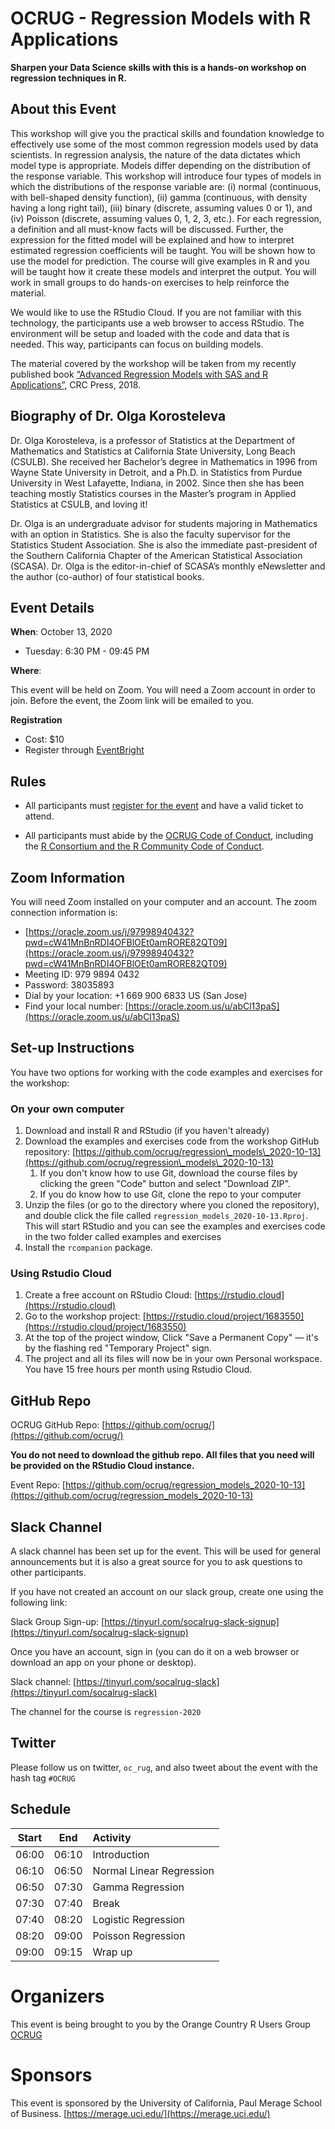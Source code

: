 # OCRUG - Regression Models with R Applications

**Sharpen your Data Science skills with this is a hands-on workshop on regression techniques in R.**

## About this Event

This workshop will give you the practical skills and foundation knowledge to effectively use some of the most common regression models used by data scientists. In regression analysis, the nature of the data dictates which model type is appropriate. Models differ depending on the distribution of the response variable. This workshop will introduce four types of models in which the distributions of the response variable are: (i) normal (continuous, with bell-shaped density function), (ii) gamma (continuous, with density having a long right tail), (iii) binary (discrete, assuming values 0 or 1), and (iv) Poisson (discrete, assuming values 0, 1, 2, 3, etc.). For each regression, a definition and all must-know facts will be discussed. Further, the expression for the fitted model will be explained and how to interpret estimated regression coefficients will be taught. You will be shown how to use the model for prediction. The course will give examples in R and you will be taught how it create these models and interpret the output. You will work in small groups to do hands-on exercises to help reinforce the material.

We would like to use the RStudio Cloud. If you are not familiar with this technology, the participants use a web browser to access RStudio. The environment will be setup and loaded with the code and data that is needed. This way, participants can focus on building models.


The material covered by the workshop will be taken from my recently published book [“Advanced Regression Models with SAS and R Applications”](https://www.amazon.com/dp/1138049018/), CRC Press, 2018.

## Biography of Dr. Olga Korosteleva

Dr. Olga Korosteleva, is a professor of Statistics at the Department of Mathematics and Statistics at California State University, Long Beach (CSULB). She received her Bachelor’s degree in Mathematics in 1996 from Wayne State University in Detroit, and a Ph.D. in Statistics from Purdue University in West Lafayette, Indiana, in 2002. Since then she has been teaching mostly Statistics courses in the Master’s program in Applied Statistics at CSULB, and loving it!

Dr. Olga is an undergraduate advisor for students majoring in Mathematics with an option in Statistics. She is also the faculty supervisor for the Statistics Student Association. She is also the immediate past-president of the Southern California Chapter of the American Statistical Association (SCASA). Dr. Olga is the editor-in-chief of SCASA’s monthly eNewsletter and the author (co-author) of four statistical books.


## Event Details

**When**: October 13, 2020 

* Tuesday: 6:30 PM - 09:45 PM

**Where**: 

This event will be held on Zoom. You will need a Zoom account in order to join. Before the event, the Zoom link will be emailed to you.

**Registration**

* Cost: $10
* Register through [EventBright](https://www.eventbrite.com/e/ocrug-regression-models-with-r-applications-tickets-119384266555)

## Rules

* All participants must [register for the event](https://www.eventbrite.com/e/ocrug-regression-models-with-r-applications-tickets-119384266555) and have a valid ticket to attend.

* All participants must abide by the [OCRUG Code of Conduct](https://github.com/ocrug/advanced_regression/blob/master/code-of-conduct.md), including the [R Consortium and the R Community Code of Conduct](https://wiki.r-consortium.org/view/R_Consortium_and_the_R_Community_Code_of_Conduct).

## Zoom Information

You will need Zoom installed on your computer and an account. The zoom connection information is:
* [https://oracle.zoom.us/j/97998940432?pwd=cW41MnBnRDI4OFBlOEt0amRORE82QT09](https://oracle.zoom.us/j/97998940432?pwd=cW41MnBnRDI4OFBlOEt0amRORE82QT09)
* Meeting ID: 979 9894 0432
* Password: 38035893
* Dial by your location: +1 669 900 6833 US (San Jose)
* Find your local number: [https://oracle.zoom.us/u/abCl13paS](https://oracle.zoom.us/u/abCl13paS)

## Set-up Instructions

You have two options for working with the code examples and exercises for the workshop:

### On your own computer
1. Download and install R and RStudio (if you haven't already)
2. Download the examples and exercises code from the workshop GitHub repository: [https://github.com/ocrug/regression\_models\_2020-10-13](https://github.com/ocrug/regression\_models\_2020-10-13)
	1. If you don't know how to use Git, download the course files by clicking the green "Code" button and select "Download ZIP".
	2. If you do know how to use Git, clone the repo to your computer
3. Unzip the files (or go to the directory where you cloned the repository), and double click the file called `regression_models_2020-10-13.Rproj`.  This will start RStudio and you can see the examples and exercises code in the two folder called examples and exercises
4. Install the `rcompanion` package.

### Using Rstudio Cloud
1. Create a free account on RStudio Cloud: [https://rstudio.cloud](https://rstudio.cloud)
2. Go to the workshop project: [https://rstudio.cloud/project/1683550](https://rstudio.cloud/project/1683550)
3. At the top of the project window, Click "Save a Permanent Copy" — it's by the flashing red "Temporary Project" sign.
4. The project and all its files will now be in your own Personal workspace.  You have 15 free hours per month using Rstudio Cloud.

## GitHub Repo

OCRUG GitHub Repo: [https://github.com/ocrug/](https://github.com/ocrug/)

**You do not need to download the github repo. All files that you need will be provided on the RStudio Cloud instance.**

Event Repo: [https://github.com/ocrug/regression_models_2020-10-13](https://github.com/ocrug/regression_models_2020-10-13)

## Slack Channel

A slack channel has been set up for the event. This will be used for general announcements but it is also a great source for you to ask questions to other participants.

If you have not created an account on our slack group, create one using the following link:

Slack Group Sign-up: [https://tinyurl.com/socalrug-slack-signup](https://tinyurl.com/socalrug-slack-signup)

Once you have an account, sign in (you can do it on a web browser or download an app on your phone or desktop).

Slack channel: [https://tinyurl.com/socalrug-slack](https://tinyurl.com/socalrug-slack)

The channel for the course is `regression-2020`

## Twitter

Please follow us on twitter, `oc_rug`, and also tweet about the event with the hash tag `#OCRUG`

## Schedule

|Start|End  |Activity|
|:---:|:---:|:------|
|06:00|06:10|Introduction|
|06:10|06:50|Normal Linear Regression|
|06:50|07:30|Gamma Regression|
|07:30|07:40|Break|
|07:40|08:20|Logistic Regression|
|08:20|09:00|Poisson Regression|
|09:00|09:15|Wrap up|

# Organizers
This event is being brought to you by the Orange Country R Users Group [OCRUG](https://www.meetup.com/OC-RUG/)

# Sponsors
This event is sponsored by the University of California, Paul Merage School of Business. [https://merage.uci.edu/](https://merage.uci.edu/)
